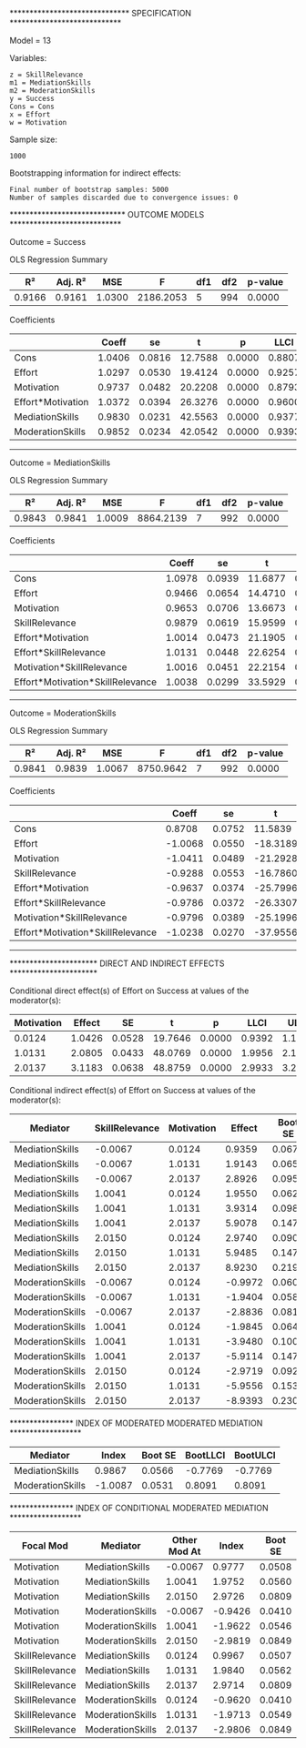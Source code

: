 ****************************** SPECIFICATION ****************************

Model = 13

Variables:
    
    z = SkillRelevance
    m1 = MediationSkills
    m2 = ModerationSkills
    y = Success
    Cons = Cons
    x = Effort
    w = Motivation

Sample size:

    1000

Bootstrapping information for indirect effects:
    
    Final number of bootstrap samples: 5000
    Number of samples discarded due to convergence issues: 0

***************************** OUTCOME MODELS ****************************

Outcome = Success 

OLS Regression Summary

| R²     | Adj. R² | MSE    | F         | df1 | df2 | p-value |
|--------|---------|--------|-----------|-----|-----|---------|
| 0.9166 | 0.9161  | 1.0300 | 2186.2053 | 5   | 994 | 0.0000  |

Coefficients

|                   | Coeff  | se     | t       | p      | LLCI   | ULCI   |
|-------------------|--------|--------|---------|--------|--------|--------|
| Cons              | 1.0406 | 0.0816 | 12.7588 | 0.0000 | 0.8807 | 1.2005 |
| Effort            | 1.0297 | 0.0530 | 19.4124 | 0.0000 | 0.9257 | 1.1337 |
| Motivation        | 0.9737 | 0.0482 | 20.2208 | 0.0000 | 0.8793 | 1.0681 |
| Effort\*Motivation | 1.0372 | 0.0394 | 26.3276 | 0.0000 | 0.9600 | 1.1144 |
| MediationSkills   | 0.9830 | 0.0231 | 42.5563 | 0.0000 | 0.9377 | 1.0283 |
| ModerationSkills  | 0.9852 | 0.0234 | 42.0542 | 0.0000 | 0.9393 | 1.0312 |

-------------------------------------------------------------------------

Outcome = MediationSkills 

OLS Regression Summary

| R²     | Adj. R² | MSE    | F         | df1 | df2 | p-value |
|--------|---------|--------|-----------|-----|-----|---------|
| 0.9843 | 0.9841  | 1.0009 | 8864.2139 | 7   | 992 | 0.0000  |

Coefficients

|                                  | Coeff   |  se    | t        | p      |   LLCI  | ULCI    |
|------------------------------------|--------|--------|---------|--------|--------|--------|
| Cons                               | 1.0978 | 0.0939 | 11.6877 | 0.0000 | 0.9137 | 1.2819 |
| Effort                             | 0.9466 | 0.0654 | 14.4710 | 0.0000 | 0.8184 | 1.0748 |
| Motivation                         | 0.9653 | 0.0706 | 13.6673 | 0.0000 | 0.8269 | 1.1038 |
| SkillRelevance                     | 0.9879 | 0.0619 | 15.9599 | 0.0000 | 0.8666 | 1.1093 |
| Effort\*Motivation                 | 1.0014 | 0.0473 | 21.1905 | 0.0000 | 0.9088 | 1.0941 |
| Effort\*SkillRelevance             | 1.0131 | 0.0448 | 22.6254 | 0.0000 | 0.9253 | 1.1008 |
| Motivation\*SkillRelevance         | 1.0016 | 0.0451 | 22.2154 | 0.0000 | 0.9132 | 1.0899 |
| Effort\*Motivation\*SkillRelevance | 1.0038 | 0.0299 | 33.5929 | 0.0000 | 0.9453 | 1.0624 |

-------------------------------------------------------------------------

Outcome = ModerationSkills

OLS Regression Summary

| R²     | Adj. R² | MSE    | F         | df1 | df2 | p-value |
|--------|---------|--------|-----------|-----|-----|---------|
| 0.9841 | 0.9839  | 1.0067 | 8750.9642 | 7   | 992 | 0.0000  |



Coefficients

|                                  | Coeff   |  se    | t        | p      |   LLCI  | ULCI    |
|----------------------------------|---------|--------|----------|--------|---------|---------|
| Cons                             | 0.8708  | 0.0752 | 11.5839  | 0.0000 | 0.7235  | 1.0182  |
| Effort                           | -1.0068 | 0.0550 | -18.3189 | 0.0000 | -1.1145 | -0.8991 |
| Motivation                       | -1.0411 | 0.0489 | -21.2928 | 0.0000 | -1.1369 | -0.9453 |
| SkillRelevance                   | -0.9288 | 0.0553 | -16.7860 | 0.0000 | -1.0372 | -0.8203 |
| Effort\*Motivation                | -0.9637 | 0.0374 | -25.7996 | 0.0000 | -1.0369 | -0.8904 |
| Effort\*SkillRelevance            | -0.9786 | 0.0372 | -26.3307 | 0.0000 | -1.0515 | -0.9058 |
| Motivation\*SkillRelevance        | -0.9796 | 0.0389 | -25.1996 | 0.0000 | -1.0558 | -0.9034 |
| Effort\*Motivation\*SkillRelevance | -1.0238 | 0.0270 | -37.9556 | 0.0000 | -1.0767 | -0.9709 |

-------------------------------------------------------------------------


********************** DIRECT AND INDIRECT EFFECTS **********************

Conditional direct effect(s) of Effort on Success at values of the moderator(s):

| Motivation | Effect | SE     | t       | p      | LLCI   | ULCI   |
|------------|--------|--------|---------|--------|--------|--------|
| 0.0124     | 1.0426 | 0.0528 | 19.7646 | 0.0000 | 0.9392 | 1.1460 |
| 1.0131     | 2.0805 | 0.0433 | 48.0769 | 0.0000 | 1.9956 | 2.1653 |
| 2.0137     | 3.1183 | 0.0638 | 48.8759 | 0.0000 | 2.9933 | 3.2434 |

Conditional indirect effect(s) of Effort on Success at values of the moderator(s):

| Mediator         | SkillRelevance | Motivation | Effect  | Boot SE | BootLLCI | BootULCI      |
|------------------|----------------|------------|---------|---------|----------|---------------|
| MediationSkills  | -0.0067        | 0.0124     | 0.9359  | 0.0674  | 0.8084   | 1.0743        |
| MediationSkills  | -0.0067        | 1.0131     | 1.9143  | 0.0653  | 1.7858   | 2.0437        |
| MediationSkills  | -0.0067        | 2.0137     | 2.8926  | 0.0957  | 2.7103   | 3.0783        |
| MediationSkills  | 1.0041         | 0.0124     | 1.9550  | 0.0622  | 1.8357   | 2.0798        |
| MediationSkills  | 1.0041         | 1.0131     | 3.9314  | 0.0985  | 3.7362   | 4.1193        |
| MediationSkills  | 1.0041         | 2.0137     | 5.9078  | 0.1477  | 5.6216   | 6.1960        |
| MediationSkills  | 2.0150         | 0.0124     | 2.9740  | 0.0900  | 2.8005   | 3.1517        |
| MediationSkills  | 2.0150         | 1.0131     | 5.9485  | 0.1471  | 5.6597   | 6.2372        |
| MediationSkills  | 2.0150         | 2.0137     | 8.9230  | 0.2197  | 8.4938   | 9.3538        |
| ModerationSkills | -0.0067        | 0.0124     | -0.9972 | 0.0603  | -1.1166  | -0.8801       |
| ModerationSkills | -0.0067        | 1.0131     | -1.9404 | 0.0586  | -2.0557  | -1.8243       |
| ModerationSkills | -0.0067        | 2.0137     | -2.8836 | 0.0812  | -3.0447  | -2.7289       |
| ModerationSkills | 1.0041         | 0.0124     | -1.9845 | 0.0641  | -2.1118  | -1.8617       |
| ModerationSkills | 1.0041         | 1.0131     | -3.9480 | 0.1000  | -4.1378  | -3.7488       |
| ModerationSkills | 1.0041         | 2.0137     | -5.9114 | 0.1479  | -6.2010  | -5.6206       |
| ModerationSkills | 2.0150         | 0.0124     | -2.9719 | 0.0927  | -3.1537  | -2.7917       |
| ModerationSkills | 2.0150         | 1.0131     | -5.9556 | 0.1538  | -6.2513  | -5.6467       |
| ModerationSkills | 2.0150         | 2.0137     | -8.9393 | 0.2306  | -9.3930  | -8.4850</pre> |

**************** INDEX OF MODERATED MODERATED MEDIATION ******************

| Mediator         | Index   | Boot SE | BootLLCI | BootULCI |
|------------------|---------|---------|----------|----------|
| MediationSkills  | 0.9867  | 0.0566  | -0.7769  | -0.7769  |
| ModerationSkills | -1.0087 | 0.0531  | 0.8091   | 0.8091   |

**************** INDEX OF CONDITIONAL MODERATED MEDIATION ******************

| Focal Mod      | Mediator         | Other Mod At | Index   | Boot SE | Boot LLCI | Boot ULCI     |
|----------------|------------------|--------------|---------|---------|-----------|---------------|
| Motivation     | MediationSkills  | -0.0067      | 0.9777  | 0.0508  | 0.8812    | 1.0805        |
| Motivation     | MediationSkills  | 1.0041       | 1.9752  | 0.0560  | 1.8665    | 2.0861        |
| Motivation     | MediationSkills  | 2.0150       | 2.9726  | 0.0809  | 2.8193    | 3.1337        |
| Motivation     | ModerationSkills | -0.0067      | -0.9426 | 0.0410  | -1.0294   | -0.8667       |
| Motivation     | ModerationSkills | 1.0041       | -1.9622 | 0.0546  | -2.0764   | -1.8610       |
| Motivation     | ModerationSkills | 2.0150       | -2.9819 | 0.0849  | -3.1560   | -2.8215       |
| SkillRelevance | MediationSkills  | 0.0124       | 0.9967  | 0.0507  | 0.9008    | 1.0997        |
| SkillRelevance | MediationSkills  | 1.0131       | 1.9840  | 0.0562  | 1.8748    | 2.0952        |
| SkillRelevance | MediationSkills  | 2.0137       | 2.9714  | 0.0809  | 2.8181    | 3.1324        |
| SkillRelevance | ModerationSkills | 0.0124       | -0.9620 | 0.0410  | -1.0488   | -0.8864       |
| SkillRelevance | ModerationSkills | 1.0131       | -1.9713 | 0.0549  | -2.0854   | -1.8695       |
| SkillRelevance | ModerationSkills | 2.0137       | -2.9806 | 0.0849  | -3.1546   | -2.8203       |
